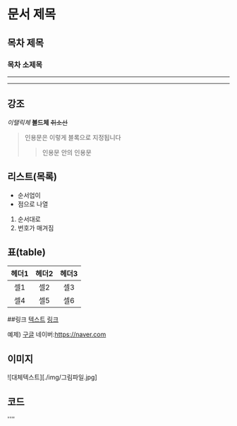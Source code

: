 # 문서 제목
## 목차 제목
### 목차 소제목
*** 
--- 

## 강조
*이탤릭체*
**볼드체**
~~취소선~~

>인용문은 이렇게 블록으로 지정됩니다
>> 인용문 안의 인용문

## 리스트(목록)
* 순서업이
* 점으로 나열

1. 순서대로
2. 번호가 매겨짐

## 표(table)
| 헤더1 | 헤더2 | 헤더3 |
|:---:|:---:|:---:|
| 셀1| 셀2| 셀3|
| 셀4| 셀5| 셀6|

##링크
[텍스트](filename.md)
[링크](http://링크주소/)

예제)
[구글](https://google.com)
네이버:<https://naver.com>

## 이미지
![대체텍스트][./img/그림파일.jpg]
## 코드
''''
